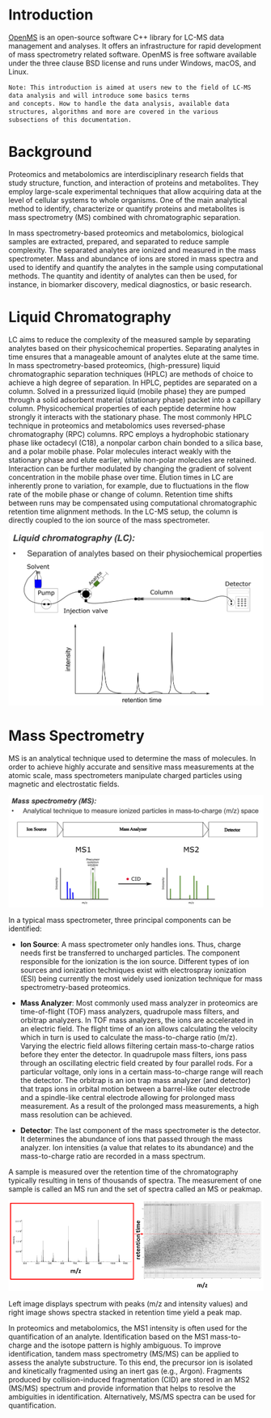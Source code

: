 Introduction
============

[OpenMS](http://www.openms.org/)
is an open-source software C++ library for LC-MS data management and
analyses. It offers an infrastructure for rapid development of mass
spectrometry related software. OpenMS is free software available under the
three clause BSD license and runs under Windows, macOS, and Linux.

```{note}
Note: This introduction is aimed at users new to the field of LC-MS data analysis and will introduce some basics terms
and concepts. How to handle the data analysis, available data structures, algorithms and more are covered in the various
subsections of this documentation.
```

# Background

Proteomics and metabolomics are interdisciplinary research fields that study structure, function, and interaction of
proteins and metabolites. They employ large-scale experimental techniques that allow acquiring data at the level of
cellular systems to whole organisms. One of the main analytical method to identify, characterize or quantify proteins
and metabolites is mass spectrometry (MS) combined with chromatographic separation.

In mass spectrometry-based proteomics and metabolomics, biological samples are extracted, prepared, and separated to
reduce sample complexity. The separated analytes are ionized and measured in the mass spectrometer. Mass and abundance
of ions are stored in mass spectra and used to identify and quantify the analytes in the sample using computational
methods. The quantity and identity of analytes can then be used, for instance, in biomarker discovery, medical diagnostics,
or basic research.

# Liquid Chromatography

LC aims to reduce the complexity of the measured sample by separating analytes based on their physicochemical properties.
Separating analytes in time ensures that a manageable amount of analytes elute at the same time. In mass
spectrometry-based proteomics, (high-pressure) liquid chromatographic separation techniques (HPLC) are methods of choice
to achieve a high degree of separation. In HPLC, peptides are separated on a column. Solved in a pressurized liquid
(mobile phase) they are pumped through a solid adsorbent material (stationary phase) packet into a capillary column.
Physicochemical properties of each peptide determine how strongly it interacts with the stationary phase. The most
commonly HPLC technique in proteomics and metabolomics uses reversed-phase chromatography (RPC) columns. RPC employs a
hydrophobic stationary phase like octadecyl (C18), a nonpolar carbon chain bonded to a silica base, and a polar mobile
phase. Polar molecules interact weakly with the stationary phase and elute earlier, while non-polar molecules are retained.
Interaction can be further modulated by changing the gradient of solvent concentration in the mobile phase over time.
Elution times in LC are inherently prone to variation, for example, due to fluctuations in the flow rate of the mobile
phase or change of column. Retention time shifts between runs may be compensated using computational chromatographic
retention time alignment methods. In the LC-MS setup, the column is directly coupled to the ion source of the mass
spectrometer.

![](images/introduction/introduction_LC.png)

# Mass Spectrometry

MS is an analytical technique used to determine the mass of molecules. In order to achieve highly accurate and sensitive
mass measurements at the atomic scale, mass spectrometers manipulate charged particles using magnetic and electrostatic
fields.

![](images/introduction/introduction_MS.png)

In a typical mass spectrometer, three principal components can be identified:

- **Ion Source**: A mass spectrometer only handles ions. Thus, charge needs first be transferred to uncharged particles.
  The component responsible for the ionization is the ion source. Different types of ion sources and ionization
  techniques exist with electrospray ionization (ESI) being currently the most widely used ionization technique for mass
  spectrometry-based proteomics.

- **Mass Analyzer**: Most commonly used mass analyzer in proteomics are time-of-flight (TOF) mass analyzers, quadrupole mass
  filters, and orbitrap analyzers. In TOF mass analyzers, the ions are accelerated in an electric field. The flight time
  of an ion allows calculating the velocity which in turn is used to calculate the mass-to-charge ratio (m/z). Varying
  the electric field allows filtering certain mass-to-charge ratios before they enter the detector. In quadrupole mass
  filters, ions pass through an oscillating electric field created by four parallel rods. For a particular voltage, only
  ions in a certain mass-to-charge range will reach the detector. The orbitrap is an ion trap mass analyzer (and detector)
  that traps ions in orbital motion between a barrel-like outer electrode and a spindle-like central electrode allowing
  for prolonged mass measurement. As a result of the prolonged mass measurements, a high mass resolution can be achieved.

- **Detector**: The last component of the mass spectrometer is the detector. It determines the abundance of ions that
  passed through the mass analyzer. Ion intensities (a value that relates to its abundance) and the mass-to-charge ratio
  are recorded in a mass spectrum.

A sample is measured over the retention time of the chromatography typically resulting in tens of thousands of spectra. 
The measurement of one sample is called an MS run and the set of spectra called an MS or peakmap.

![](images/introduction/spectrum_peakmap.png)

Left image displays spectrum with peaks (m/z and intensity values) and right image shows spectra stacked in retention
time yield a peak map.

In proteomics and metabolomics, the MS1 intensity is often used for the quantification of an analyte. Identification
based on the MS1 mass-to-charge and the isotope pattern is highly ambiguous. To improve identification, tandem mass
spectrometry (MS/MS) can be applied to assess the analyte substructure. To this end, the precursor ion is isolated and
kinetically fragmented using an inert gas (e.g., Argon). Fragments produced by collision-induced fragmentation (CID) are
stored in an MS2 (MS/MS) spectrum and provide information that helps to resolve the ambiguities in identification.
Alternatively, MS/MS spectra can be used for quantification.
